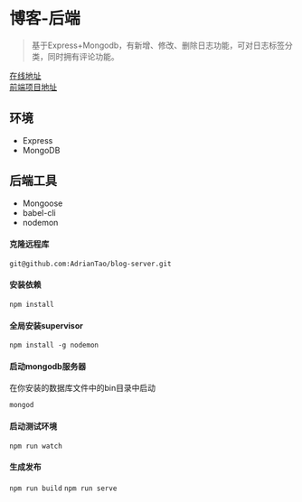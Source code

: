 # 博客-后端

> 基于Express+Mongodb，有新增、修改、删除日志功能，可对日志标签分类，同时拥有评论功能。

[在线地址](http://www.adriantao.com)   
[前端项目地址](https://github.com/AdrianTao/blog-frontend)    

## 环境
- Express
- MongoDB

## 后端工具
- Mongoose
- babel-cli
- nodemon

#### 克隆远程库
`git@github.com:AdrianTao/blog-server.git`

#### 安装依赖
`npm install`

#### 全局安装supervisor
`npm install -g nodemon`

#### 启动mongodb服务器

在你安装的数据库文件中的bin目录中启动

`mongod`

#### 启动测试环境
`npm run watch`

#### 生成发布
`npm run build`
`npm run serve`